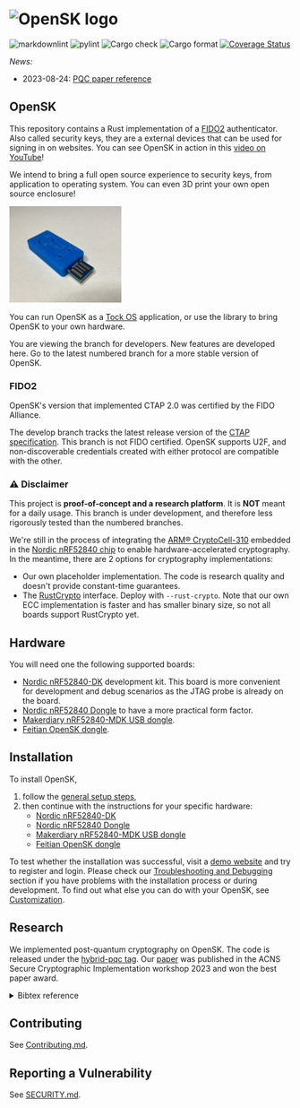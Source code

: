 # <img alt="OpenSK logo" src="docs/img/OpenSK.svg" width="200px">

![markdownlint](https://github.com/google/OpenSK/workflows/markdownlint/badge.svg?branch=develop)
![pylint](https://github.com/google/OpenSK/workflows/pylint/badge.svg?branch=develop)
![Cargo check](https://github.com/google/OpenSK/workflows/Cargo%20check/badge.svg?branch=develop)
![Cargo format](https://github.com/google/OpenSK/workflows/Cargo%20format/badge.svg?branch=develop)
[![Coverage Status](https://coveralls.io/repos/github/google/OpenSK/badge.svg?branch=develop)](https://coveralls.io/github/google/OpenSK?branch=develop)

*News:*

- 2023-08-24: [PQC paper reference](#Research)

## OpenSK

This repository contains a Rust implementation of a
[FIDO2](https://fidoalliance.org/fido2/) authenticator.
Also called security keys, they are a external devices that can be used for
signing in on websites.
You can see OpenSK in action in this
[video on YouTube](https://www.youtube.com/watch?v=klEozvpw0xg)!

We intend to bring a full open source experience to security keys, from
application to operating system. You can even 3D print your own open source
enclosure!

<img src="docs/img/enclosure.jpg" alt="OpenSK Enclosure" width="200"/>

You can run OpenSK as a [Tock OS](https://tockos.org) application, or use the
library to bring OpenSK to your own hardware.

You are viewing the branch for developers. New features are developed here.
Go to the latest numbered branch for a more stable version of OpenSK.

### FIDO2

OpenSK's version that implemented CTAP 2.0 was certified by the FIDO Alliance.

The develop branch tracks the latest release version of the
[CTAP specification](https://fidoalliance.org/specs/fido-v2.2-rd-20230321/fido-client-to-authenticator-protocol-v2.2-rd-20230321.html).
This branch is not FIDO certified.
OpenSK supports U2F, and non-discoverable credentials created with either
protocol are compatible with the other.

### :warning: Disclaimer

This project is **proof-of-concept and a research platform**. It is **NOT**
meant for a daily usage. This branch is under development, and therefore less
rigorously tested than the numbered branches.

We're still in the process of integrating the
[ARM&reg; CryptoCell-310](https://developer.arm.com/ip-products/security-ip/cryptocell-300-family)
embedded in the
[Nordic nRF52840 chip](https://infocenter.nordicsemi.com/index.jsp?topic=%2Fps_nrf52840%2Fcryptocell.html)
to enable hardware-accelerated cryptography.
In the meantime, there are 2 options for cryptography implementations:

*   Our own placeholder implementation. The code is research quality and doesn't
    provide constant-time guarantees.
*   The [RustCrypto](https://github.com/RustCrypto) interface. Deploy with
    `--rust-crypto`. Note that our own ECC implementation is faster and has
    smaller binary size, so not all boards support RustCrypto yet.

## Hardware

You will need one the following supported boards:

*   [Nordic nRF52840-DK](https://www.nordicsemi.com/Software-and-Tools/Development-Kits/nRF52840-DK)
    development kit. This board is more convenient for development and debug
    scenarios as the JTAG probe is already on the board.
*   [Nordic nRF52840 Dongle](https://www.nordicsemi.com/Software-and-tools/Development-Kits/nRF52840-Dongle)
    to have a more practical form factor.
*   [Makerdiary nRF52840-MDK USB dongle](https://wiki.makerdiary.com/nrf52840-mdk/).
*   [Feitian OpenSK dongle](https://feitiantech.github.io/OpenSK_USB/).

## Installation

To install OpenSK,
1.  follow the [general setup steps](docs/install.md),
1.  then continue with the instructions for your specific hardware:
	* [Nordic nRF52840-DK](docs/boards/nrf52840dk.md)
	* [Nordic nRF52840 Dongle](docs/boards/nrf52840_dongle.md)
	* [Makerdiary nRF52840-MDK USB dongle](docs/boards/nrf52840_mdk.md)
	* [Feitian OpenSK dongle](docs/boards/nrf52840_feitian.md)

To test whether the installation was successful, visit a
[demo website](https://webauthn.io/) and try to register and login.
Please check our [Troubleshooting and Debugging](docs/debugging.md) section if you
have problems with the installation process or during development. To find out what
else you can do with your OpenSK, see [Customization](docs/customization.md).

## Research

We implemented post-quantum cryptography on OpenSK. The code is released under
the [hybrid-pqc tag](https://github.com/google/OpenSK/releases/tag/hybrid-pqc).
Our [paper](https://eprint.iacr.org/2022/1225) was published in the ACNS
Secure Cryptographic Implementation workshop 2023 and won the best paper award.

<details>
<summary>Bibtex reference</summary>

```
@InProceedings{Ghinea2023hybrid,
    author= {Diana Ghinea and Fabian Kaczmarczyck and Jennifer Pullman and Julien Cretin and Rafael Misoczki and Stefan Kölbl and Luca Invernizzi and Elie Bursztein and Jean-Michel Picod},
    title=  {{Hybrid Post-Quantum Signatures in Hardware Security Keys}},
    booktitle=  {{4th ACNS Workshop on Secure Cryptographic Implementation, Kyoto, Japan}},
    month=  {June},
    year=   {2023},
}
```

</details>

## Contributing

See [Contributing.md](docs/contributing.md).

## Reporting a Vulnerability

See [SECURITY.md](SECURITY.md).
